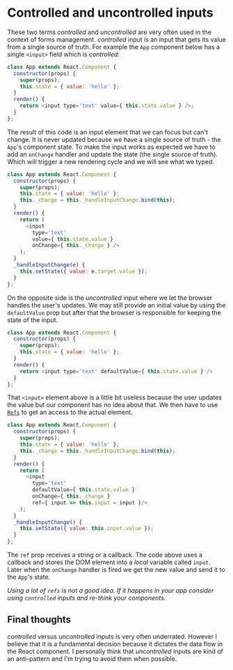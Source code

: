 # Controlled and uncontrolled inputs

These two terms *controlled* and *uncontrolled* are very often used in the context of forms management. *controlled* input is an input that gets its value from a single source of truth. For example the `App` component below has a single `<input>` field which is *controlled*:

```js
class App extends React.Component {
  constructor(props) {
    super(props);
    this.state = { value: 'hello' };
  }
  render() {
    return <input type='text' value={ this.state.value } />;
  }
};
```

The result of this code is an input element that we can focus but can't change. It is never updated because we have a single source of truth - the `App`'s component state. To make the input works as expected we have to add an `onChange` handler and update the state (the single source of truth). Which will trigger a new rendering cycle and we will see what we typed.

<span class="new-page"></span>

```js
class App extends React.Component {
  constructor(props) {
    super(props);
    this.state = { value: 'hello' };
    this._change = this._handleInputChange.bind(this);
  }
  render() {
    return (
      <input
        type='text'
        value={ this.state.value }
        onChange={ this._change } />
    );
  }
  _handleInputChange(e) {
    this.setState({ value: e.target.value });
  }
};
```

On the opposite side is the *uncontrolled* input where we let the browser handles the user's updates. We may still provide an initial value by using the `defaultValue` prop but after that the browser is responsible for keeping the state of the input.

```js
class App extends React.Component {
  constructor(props) {
    super(props);
    this.state = { value: 'hello' };
  }
  render() {
    return <input type='text' defaultValue={ this.state.value } />
  }
};
```

That `<input>` element above is a little bit useless because the user updates the value but our component has no idea about that. We then have to use [`Refs`](https://reactjs.org/docs/glossary.html#refs) to get an access to the actual element.

```js
class App extends React.Component {
  constructor(props) {
    super(props);
    this.state = { value: 'hello' };
    this._change = this._handleInputChange.bind(this);
  }
  render() {
    return (
      <input
        type='text'
        defaultValue={ this.state.value }
        onChange={ this._change }
        ref={ input => this.input = input }/>
    );
  }
  _handleInputChange() {
    this.setState({ value: this.input.value });
  }
};
```

The `ref` prop receives a string or a callback. The code above uses a callback and stores the DOM element into a *local* variable called `input`. Later when the `onChange` handler is fired we get the new value and send it to the `App`'s state.

*Using a lot of `refs` is not a good idea. If it happens in your app consider using `controlled` inputs and re-think your components.*

## Final thoughts

*controlled* versus *uncontrolled* inputs is very often underrated. However I believe that it is a fundamental decision because it dictates the data flow in the React component. I personally think that *uncontrolled* inputs are kind of an anti-pattern and I'm trying to avoid them when possible.


